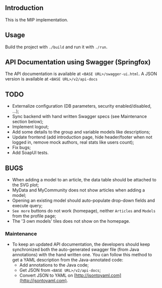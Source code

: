 ## Introduction

This is the MIP implementation.

## Usage

Build the project with `./build` and run it with `./run`.

## API Documentation using Swagger (Springfox)

The API documentation is available at `<BASE URL>/swagger-ui.html`. A JSON version is available at `<BASE URL>/v2/api-docs`

## TODO

* Externalize configuration (DB parameters, security enabled/disabled, ...);
* Sync backend with hand written Swagger specs (see Maintenance section below);
* Implement logout;
* Add some details to the group and variable models like descriptions;
* Update frontend (add introduction page, hide header/footer when not logged in, remove mock authors, real stats like users count);
* Fix bugs;
* Add SoapUI tests.

## BUGS

* When adding a model to an article, the data table should be attached to the SVG plot;
* MyData and MyCommunity does not show articles when adding a model;
* Opening an existing model should auto-populate drop-down fields and execute query;
* `See more` buttons do not work (homepage), neither `Articles` and `Models` from the profile page;
* The '3 own models' tiles does not show on the homepage.


### Maintenance

* To keep an updated API documentation, the developers should keep synchronized both the auto-generated swagger file (from Java annotations) with the hand written one. You can follow this method to get a YAML description from the Java-annotated code:
  * Add annotations to the Java code;
  * Get JSON from `<BASE URL>/v2/api-docs`;
  * Convert JSON to YAML on [http://jsontoyaml.com](http://jsontoyaml.com).
  